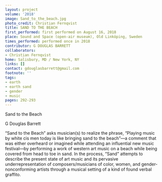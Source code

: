 ```yaml
---
layout: project
volume: '2018'
image: Sand_to_the_beach.jpg
photo_credit: Christian Fernqvist
title: SAND TO THE BEACH
first_performed: first performed on August 16, 2018
place: Sound and Space (open-air museum), Old Linköping, Sweden
times_performed: performed once in 2018
contributor: G DOUGLAS BARRETT
collaborators:
- Christian Fernqvist
home: Salisbury, MD / New York, NY
links: []
contact: gdouglasbarrett@gmail.com
footnote: ''
tags:
- earth
- earth sand
- gender
- music
pages: 292-293
---
```


Sand to the Beach

G Douglas Barrett

“Sand to the Beach” asks musician(s) to realize the phrase, “Playing music by white cis men today is like bringing sand to the beach”—a comment that was either overheard or imagined while attending an influential new music festival—by performing a work of western art music on a beach while being covered from head to toe in sand. In the process, “Sand” attempts to describe the present state of art music and its pervasive underrepresentation of composers/musicians of color, women, and gender-nonconforming artists through a musical setting of a kind of found verbal graffito.
